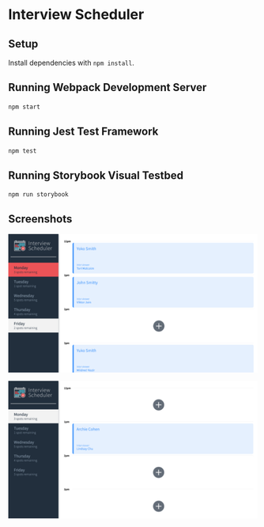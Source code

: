 # Interview Scheduler

## Setup

Install dependencies with `npm install`.

## Running Webpack Development Server

```sh
npm start
```

## Running Jest Test Framework

```sh
npm test
```

## Running Storybook Visual Testbed

```sh
npm run storybook
```
## Screenshots

!["screenshot of application in use"](https://github.com/melvinadu/scheduler/blob/master/docs/scheduler-screenshot-2.png)

!["second screenshot of application in use"](https://github.com/melvinadu/scheduler/blob/master/docs/scheduler-screenshot.png)